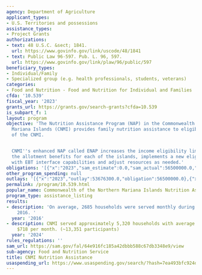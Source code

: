 ```yaml
---
agency: Department of Agriculture
applicant_types:
- U.S. Territories and possessions
assistance_types:
- Project Grants
authorizations:
- text: 48 U.S.C. &sect; 1841.
  url: https://www.govinfo.gov/link/uscode/48/1841
- text: Public Law 96-597. Pub. L. 96, 597.
  url: https://www.govinfo.gov/link/plaw/96/public/597
beneficiary_types:
- Individual/Family
- Specialized group (e.g. health professionals, students, veterans)
categories:
- Food and Nutrition - Food and Nutrition for Individual and Families
cfda: '10.539'
fiscal_year: '2023'
grants_url: https://grants.gov/search-grants?cfda=10.539
is_subpart_f: 1
layout: program
objective: 'The Nutrition Assistance Program (NAP) in the Commonwealth of the Northern
  Mariana Islands (CNMI) provides family nutrition assistance to eligible residents
  of the CNMI.


  CNMI''s enhanced NAP called ENAP increases the income eligibility limits, increases
  the allotment benefits for each of the islands, implements a new eligibility system
  with EBT interface capabilities and adjust resources as needed.'
obligations: '[{"x":"2023","sam_estimate":0.0,"sam_actual":56500000.0,"usa_spending_actual":56500000.0},{"x":"2024","sam_estimate":0.0,"sam_actual":34812000.0,"usa_spending_actual":34812000.0},{"x":"2025","sam_estimate":0.0,"sam_actual":34812000.0,"usa_spending_actual":0.0}]'
other_program_spending: null
outlays: '[{"x":"2023","outlay":53676300.0,"obligation":56500000.0},{"x":"2024","outlay":32457829.45,"obligation":34812000.0},{"x":"2025","outlay":0.0,"obligation":0.0}]'
permalink: /program/10.539.html
popular_name: Commonwealth of the Northern Mariana Islands Nutrition Assistance Program
program_type: assistance_listing
results:
- description: 'On average, 2685 households were served monthly during Fiscal Year
    2016. '
  year: '2016'
- description: CNMI served approximately 5,320 households with average benefits of
    $718 per month. (~13,351 participants)
  year: '2024'
rules_regulations: ''
sam_url: https://sam.gov/fal/64e916fc185a42dbbb588c67db3348e9/view
sub-agency: Food and Nutrition Service
title: CNMI Nutrition Assistance
usaspending_url: https://www.usaspending.gov/search/?hash=7ea493bfc924d8c1d87464c79624655a
---
```

